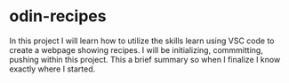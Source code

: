 # odin-recipes
In this project I will learn how to utilize the skills learn using VSC code to create a webpage showing recipes. I will be initializing, commmitting, pushing within this project. This a brief summary so when I finalize I know exactly where I started.
